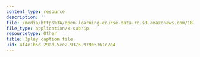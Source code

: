 ```yaml
---
content_type: resource
description: ''
file: /media/https%3A/open-learning-course-data-rc.s3.amazonaws.com/18-06sc-linear-algebra-fall-2011/4f4e1b5d29ad5ee29376979e5161c2e4_9Q1q7s1jTzU.vtt
file_type: application/x-subrip
resourcetype: Other
title: 3play caption file
uid: 4f4e1b5d-29ad-5ee2-9376-979e5161c2e4
---
```

